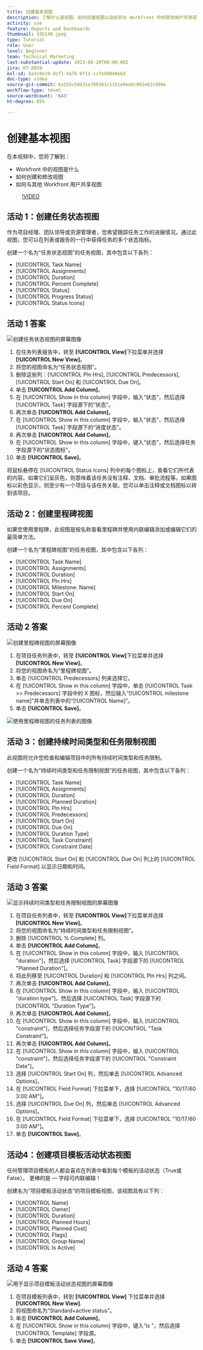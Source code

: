 ```yaml
---
title: 创建基本视图
description: 了解什么是视图、如何创建视图以及如何与 Workfront 中的其他用户共享视图。
activity: use
feature: Reports and Dashboards
thumbnail: 335148.jpeg
type: Tutorial
role: User
level: Beginner
team: Technical Marketing
last-substantial-update: 2023-06-20T00:00:00Z
jira: KT-8854
exl-id: ba3c0e10-dcf1-4a7b-bf11-ccfed9040e6d
doc-type: video
source-git-commit: 6a155c50d31e789381c1151e9ee9c091e62c909e
workflow-type: tm+mt
source-wordcount: '643'
ht-degree: 85%

---
```


# 创建基本视图

在本视频中，您将了解到：

* Workfront 中的视图是什么
* 如何创建和修改视图
* 如何与其他 Workfront 用户共享视图

>[!VIDEO](https://video.tv.adobe.com/v/335148/?quality=12&learn=on)

## 活动 1：创建任务状态视图

作为项目经理、团队领导或资源管理者，您希望跟踪任务工作的进展情况。通过此视图，您可以在列表或报告的一行中获得任务的多个状态指标。

创建一个名为“任务状态视图”的任务视图，其中包含以下各列：

* [!UICONTROL Task Name]
* [!UICONTROL Assignments]
* [!UICONTROL Duration]
* [!UICONTROL Percent Complete]
* [!UICONTROL Status]
* [!UICONTROL Progress Status]
* [!UICONTROL Status Icons]

## 活动 1 答案

![创建任务状态视图的屏幕图像](assets/view-exercise.png)

1. 在任务列表报告中，转至 **[!UICONTROL View]**&#x200B;下拉菜单并选择 **[!UICONTROL New View]**。
1. 将您的视图命名为“任务状态视图”。
1. 删除这些列：[!UICONTROL Pln Hrs], [!UICONTROL Predecessors], [!UICONTROL Start On] 和 [!UICONTROL Due On]。
1. 单击 **[!UICONTROL Add Column]**。
1. 在 [!UICONTROL Show in this column] 字段中，输入“状态”，然后选择 [!UICONTROL Task] 字段源下的“状态”。
1. 再次单击 **[!UICONTROL Add Column]**。
1. 在 [!UICONTROL Show in this column] 字段中，输入“状态”，然后选择 [!UICONTROL Task] 字段源下的“进度状态”。
1. 再次单击 **[!UICONTROL Add Column]**。
1. 在 [!UICONTROL Show in this column] 字段中，键入“状态”，然后选择任务字段源下的“状态图标”。
1. 单击 **[!UICONTROL Save]**。

将鼠标悬停在 [!UICONTROL Status Icons] 列中的每个图标上，查看它们所代表的内容。如果它们呈灰色，则意味着该任务没有注释、文档、审批流程等。如果图标以彩色显示，则至少有一个项目与该任务关联。您可以单击注释或文档图标以转到该项目。

## 活动 2：创建里程碑视图

如果您使用里程碑，此视图是按名称查看里程碑并使用内联编辑添加或编辑它们的最简单方法。

创建一个名为“里程碑视图”的任务视图，其中包含以下各列：

* [!UICONTROL Task Name]
* [!UICONTROL Assignments]
* [!UICONTROL Duration]
* [!UICONTROL Pln Hrs]
* [!UICONTROL Milestone: Name]
* [!UICONTROL Start On]
* [!UICONTROL Due On]
* [!UICONTROL Percent Complete]


## 活动 2 答案

![创建里程碑视图的屏幕图像](assets/view-milestone-exercise-1.png)

1. 在项目任务列表中，转至 **[!UICONTROL View]**&#x200B;下拉菜单并选择 **[!UICONTROL New View]**。
1. 将您的视图命名为“里程碑视图”。
1. 单击 [!UICONTROL Predecessors] 列来选择它。
1. 在 [!UICONTROL Show in this column] 字段中，单击 [!UICONTROL Task >> Predecessors] 字段中的 X 图标，然后输入“[!UICONTROL milestone name]”并单击列表中的“[!UICONTROL Name]”。
1. 单击 **[!UICONTROL Save]**。

![使用里程碑视图的任务列表的图像](assets/view-milestone-exercise-2.png)

## 活动 3：创建持续时间类型和任务限制视图

此视图将允许您检查和编辑项目中的所有持续时间类型和任务限制。

创建一个名为“持续时间类型和任务限制视图”的任务视图，其中包含以下各列：

* [!UICONTROL Task Name]
* [!UICONTROL Assignments]
* [!UICONTROL Duration]
* [!UICONTROL Planned Duration]
* [!UICONTROL Pln Hrs]
* [!UICONTROL Predecessors]
* [!UICONTROL Start On]
* [!UICONTROL Due On]
* [!UICONTROL Duration Type]
* [!UICONTROL Task Constraint]
* [!UICONTROL Constraint Date]

更改 [!UICONTROL Start On] 和 [!UICONTROL Due On] 列上的 [!UICONTROL Field Format] 以显示日期和时间。

## 活动 3 答案

![显示持续时间类型和任务限制视图的屏幕图像](assets/view-activity-3.png)

1. 在项目任务列表中，转至 **[!UICONTROL View]**&#x200B;下拉菜单并选择 **[!UICONTROL New View]**。
1. 将您的视图命名为“持续时间类型和任务限制视图”。
1. 删除 [!UICONTROL % Complete] 列。
1. 单击 **[!UICONTROL Add Column]**。
1. 在 [!UICONTROL Show in this column] 字段中，输入 [!UICONTROL "duration"]，然后选择 [!UICONTROL Task] 字段源下的 [!UICONTROL "Planned Duration"]。
1. 将此列移至 [!UICONTROL Duration] 和 [!UICONTROL Pln Hrs] 列之间。
1. 再次单击 **[!UICONTROL Add Column]**。
1. 在 [!UICONTROL Show in this column] 字段中，输入 [!UICONTROL "duration type"]，然后选择 [!UICONTROL Task] 字段源下的 [!UICONTROL "Duration Type"]。
1. 再次单击 **[!UICONTROL Add Column]**。
1. 在 [!UICONTROL Show in this column] 字段中，输入 [!UICONTROL "constraint"]，然后选择任务字段源下的 [!UICONTROL "Task Constraint"]。
1. 再次单击 **[!UICONTROL Add Column]**。
1. 在 [!UICONTROL Show in this column] 字段中，输入 [!UICONTROL "constraint"]，然后选择任务字段源下的 [!UICONTROL "Constraint Date"]。
1. 选择 [!UICONTROL Start On] 列，然后单击 [!UICONTROL Advanced Options]。
1. 在 [!UICONTROL Field Format] 下拉菜单下，选择 [!UICONTROL "10/17/60 3:00 AM"]。
1. 选择 [!UICONTROL Due On] 列，然后单击 [!UICONTROL Advanced Options]。
1. 在 [!UICONTROL Field Format] 下拉菜单下，选择 [!UICONTROL "10/17/60 3:00 AM"]。
1. 单击 **[!UICONTROL Save]**。

## 活动4：创建项目模板活动状态视图

任何管理项目模板的人都会喜欢在列表中看到每个模板的活动状态（True或False）。 更棒的是 — 字段可内联编辑！

创建名为“项目模板活动状态”的项目模板视图，该视图具有以下列：

* [!UICONTROL Name]
* [!UICONTROL Owner]
* [!UICONTROL Duration]
* [!UICONTROL Planned Hours]
* [!UICONTROL Planned Cost]
* [!UICONTROL Flags]
* [!UICONTROL Group Name]
* [!UICONTROL Is Active]


## 活动 4 答案

![用于显示项目模板活动状态视图的屏幕图像](assets/view-activity-4.png)

1. 在项目模板列表中，转到 **[!UICONTROL View]** 下拉菜单并选择 **[!UICONTROL New View]**.
1. 将视图命名为“Standard+active status”。
1. 单击 **[!UICONTROL Add Column]**。
1. 在 [!UICONTROL Show in this column] 字段中，键入“is ”，然后选择 [!UICONTROL Template] 字段源。
1. 单击 **[!UICONTROL Save View]**。

